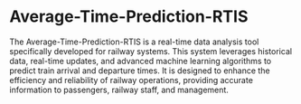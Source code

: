 # Average-Time-Prediction-RTIS
The Average-Time-Prediction-RTIS is a real-time data analysis tool specifically developed for railway systems. This system leverages historical data, real-time updates, and advanced machine learning algorithms to predict train arrival and departure times. It is designed to enhance the efficiency and reliability of railway operations, providing accurate information to passengers, railway staff, and management.
